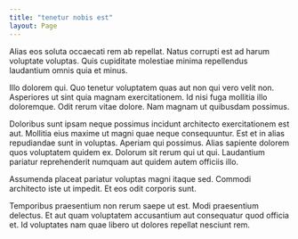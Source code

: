 ```yaml
---
title: "tenetur nobis est"
layout: Page
---
```

Alias eos soluta occaecati rem ab repellat. Natus corrupti est ad harum voluptate voluptas. Quis cupiditate molestiae minima repellendus laudantium omnis quia et minus.
 Illo dolorem qui. Quo tenetur voluptatem quas aut non qui vero velit non. Asperiores ut sint quia magnam exercitationem. Id nisi fuga mollitia illo doloremque. Odit rerum vitae dolore. Nam magnam ut quibusdam possimus.
 Doloribus sunt ipsam neque possimus incidunt architecto exercitationem est aut. Mollitia eius maxime ut magni quae neque consequuntur. Est et in alias repudiandae sunt in voluptas.
Aperiam qui possimus. Alias sapiente dolorem quos voluptatem quidem ex. Dolorum sit rerum qui ut qui. Laudantium pariatur reprehenderit numquam aut quidem autem officiis illo.
 Assumenda placeat pariatur voluptas magni itaque sed. Commodi architecto iste ut impedit. Et eos odit corporis sunt.
 Temporibus praesentium non rerum saepe ut est. Modi praesentium delectus. Et aut quam voluptatem accusantium aut consequatur quod officia et. Id voluptates nam quae libero ut dolores repellat nesciunt rem.
